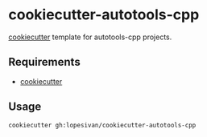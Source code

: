 
# cookiecutter-autotools-cpp

[cookiecutter](https://github.com/lopesivan/cookiecutter-autotools-cpp) template for autotools-cpp projects.

## Requirements
- [cookiecutter](https://github.com/cookiecutter/cookiecutter)

## Usage

```
cookiecutter gh:lopesivan/cookiecutter-autotools-cpp
```
